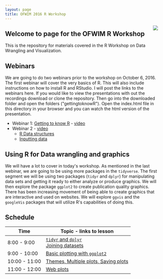 ```yaml
---
layout: page
title: OFWIM 2016 R Workshop
---
```



<img style="float: right;" src="/OFWIM_2016/figs/R.jpeg">



## Welcome to page for the OFWIM R Workshop
This is the repository for materials covered in the R Workshop on Data Wrangling and Visualization.

## Webinars
We are going to do two webinars prior to the workshop on October 6, 2016. The first webinar will cover the very basics of R. This will also include instructions on how to install R and RStudio. I will post the links to the webinars here. If you would like to view the presentations with out the recordings download or clone the repository. Then go into the downloaded folder and open the folders ("gettingtoknowR"). Open the index.html file in this directory in your browser and you can watch the html version of the presentation.
- Webinar 1: [Getting to know R](https://chrischizinski.github.io/SNR_R_Group/2016-08-26-GettingtoknowR) - [video](https://www.dropbox.com/s/71gr5atmexe9lr5/OFWIM%20WebEx%20Meeting-20160831%201506-1.mp4?dl=0)- Webinar 2 - [video](https://www.dropbox.com/s/guidl9z4gr6kbd6/OFWIM%20Webinar%20-%20Getting%20Data%20Into%20R%20and%20Basic%20Data%20Structures-20160922%201505-1.mp4?dl=0)	- [R Data structures](https://chrischizinski.github.io/SNR_R_Group/2016-09-02-DataStructures)	- [Inputting data](https://chrischizinski.github.io/SNR_R_Group/2016-09-09-DataInput)

## Using R for Data wrangling and graphics

We will have a lot to cover in today's workshop.  As mentioned in the last webinar, we are going to be using more packages in the `tidyverse`.  The first segment we will be using two packages (`tidyr` and `dplyr`) for manipulating data sets and getting it ready to either analyze or produce graphics.  We will then explore the package `ggplot2` to create publication quality graphics.  There has been increasing movement of being able to create graphics that are interactive and used on websites.  We will explore `ggvis` and the `googleVis` packages that will utilize R's capabilities of doing this.  

## Schedule 

| Time  |  Topic - links to lesson |  
|---|---|
|8:00 - 9:00   | [`tidyr` and `dplyr`](https://chrischizinski.github.io/SNR_R_Group/2016-09-23-Wrangling) <br> [Joining datasets](https://chrischizinski.github.io/SNR_R_Group/2016-09-29-Joining_Data_Sets) |
|9:00 - 10:00   | [Basic plotting with `ggplot2`](https://chrischizinski.github.io/SNR_R_Group/2016-10-03-BasicPlots) |
|10:00 - 11:00  | [Themes, Multiple plots, Saving plots](https://chrischizinski.github.io/SNR_R_Group/2016-10-05-Themes_Facets)  |
|11:00 - 12:00  | [Web plots](https://chrischizinski.github.io/SNR_R_Group/2016-10-04-WebGraphics) |
 


<div style="width=auto; max-width:450px; margin-left:auto; margin-right:auto;text-align:center">
</div>
